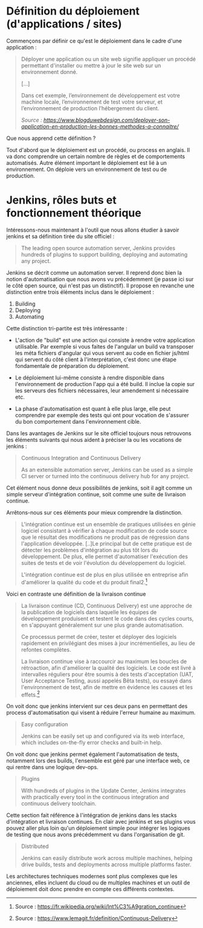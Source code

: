 # Définition du déploiement (d'applications / sites)

Commençons par définir ce qu'est le déploiement dans le cadre d'une application : 

>Déployer une application ou un site web signifie appliquer un procédé permettant d'installer ou mettre à jour le site web sur un environnement donné.
>
>[...]
>
>Dans cet exemple, l’environnement de développement est votre machine locale, l’environnement de test votre serveur, et l’environnement de production l’hébergement du client.
>
>*Source : https://www.blogduwebdesign.com/deployer-son-application-en-production-les-bonnes-methodes-a-connaitre/*

Que nous apprend cette définition ?

Tout d'abord que le déploiement est un procédé, ou process en anglais. Il va donc comprendre un certain nombre de règles et de comportements automatisés. Autre élément important le déploiement est lié à un environnement. On déploie vers un environnement de test ou de production. 

# Jenkins, rôles buts et fonctionnement théorique

Intéressons-nous maintenant à l'outil que nous allons étudier à savoir jenkins et sa définition tirée du site officiel : 

> The leading open source automation server, Jenkins provides hundreds of plugins to support building, deploying and automating any project.

Jenkins se décrit comme un automation server. Il reprend donc bien la notion d'automatisation que nous avons vu précédemment (je passe ici sur le côté open source, qui n'est pas un distinctif). Il propose en revanche une distinction entre trois éléments inclus dans le déploiement : 

1) Building
2) Deploying
3) Automating

Cette distinction tri-partite est très intéressante :
* L'action de "build" est une action qui consiste à rendre votre application utilisable. Par exemple si vous faites de l'angular un build va transposer les méta fichiers d'angular qui vous servent au code en fichier js/html qui servent du côté client à l'interprétation, c'est donc une étape fondamentale de préparation du déploiement.

* Le déploiement lui-même consiste à rendre disponible dans l'environnement de production l'app qui a été build. Il inclue la copie sur les serveurs des fichiers nécessaires, leur amendement si nécessaire etc. 

* La phase d'automatisation est quant à elle plus large, elle peut comprendre par exemple des tests qui ont pour vocation de s'assurer du bon comportement dans l'environnement cible. 

Dans les avantages de Jenkins sur le site officiel toujours nous retrouvons les éléments suivants qui nous aident à préciser la ou les vocations de jenkins : 

> Continuous Integration and Continuous Delivery
>
>As an extensible automation server, Jenkins can be used as a simple CI server or turned into the continuous delivery hub for any project.

Cet élément nous donne deux possibilités de jenkins, soit il agit comme un simple serveur d'intégration continue, soit comme une suite de livraison continue. 

Arrêtons-nous sur ces éléments pour mieux comprendre la distinction.

> L'intégration continue est un ensemble de pratiques utilisées en génie logiciel consistant à vérifier à chaque modification de code source que le résultat des modifications ne produit pas de régression dans l'application développée. [..]Le principal but de cette pratique est de détecter les problèmes d'intégration au plus tôt lors du développement. De plus, elle permet d'automatiser l'exécution des suites de tests et de voir l'évolution du développement du logiciel.
>
>L'intégration continue est de plus en plus utilisée en entreprise afin d'améliorer la qualité du code et du produit final2.[^1] 

Voici en contraste une définition de la livraison continue

> La livraison continue (CD, Continuous Delivery) est une approche de la publication de logiciels dans laquelle les équipes de développement produisent et testent le code dans des cycles courts, en s'appuyant généralement sur une plus grande automatisation.
>
> Ce processus permet de créer, tester et déployer des logiciels rapidement en privilégiant des mises à jour incrémentielles, au lieu de refontes complètes.
>
> La livraison continue vise à raccourcir au maximum les boucles de rétroaction, afin d'améliorer la qualité des logiciels. Le code est livré à intervalles réguliers pour être soumis à des tests d'acceptation (UAT, User Acceptance Testing, aussi appelés Bêta tests), ou essayé dans l'environnement de test, afin de mettre en évidence les causes et les effets.[^2]

On voit donc que jenkins intervient sur ces deux pans en permettant des process d'automatisation qui visent à réduire l'erreur humaine au maximum. 

> Easy configuration
>
>Jenkins can be easily set up and configured via its web interface, which includes on-the-fly error checks and built-in help.

On voit donc que jenkins permet également l'automatisation de tests, notamment lors des builds, l'ensemble est géré par une interface web, ce qui rentre dans une logique dev-ops. 

>Plugins
>
>With hundreds of plugins in the Update Center, Jenkins integrates with practically every tool in the continuous integration and continuous delivery toolchain.

Cette section fait référence à l'intégration de jenkins dans les stacks d'intégration et livraison continues. En clair avec jenkins et ses plugins vous pouvez aller plus loin qu'un déploiement simple pour intégrer les logiques de testing que nous avons précédemment vu dans l'organisation de git. 

> Distributed
>
> Jenkins can easily distribute work across multiple machines, helping drive builds, tests and deployments across multiple platforms faster.

Les architectures techniques modernes sont plus complexes que les anciennes, elles incluent du cloud ou de multiples machines et un outil de déploiement doit donc prendre en compte ces différents contextes. 

[^1]: Source : https://fr.wikipedia.org/wiki/Int%C3%A9gration_continue
[^2]: Source : https://www.lemagit.fr/definition/Continuous-Delivery
